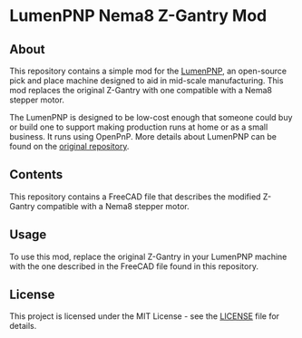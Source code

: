 # LumenPNP Nema8 Z-Gantry Mod

## About

This repository contains a simple mod for the [LumenPNP](https://github.com/opulo-inc/lumenpnp), an open-source pick and place machine designed to aid in mid-scale manufacturing. This mod replaces the original Z-Gantry with one compatible with a Nema8 stepper motor.

The LumenPNP is designed to be low-cost enough that someone could buy or build one to support making production runs at home or as a small business. It runs using OpenPnP. More details about LumenPNP can be found on the [original repository](https://github.com/opulo-inc/lumenpnp).

## Contents

This repository contains a FreeCAD file that describes the modified Z-Gantry compatible with a Nema8 stepper motor.

## Usage

To use this mod, replace the original Z-Gantry in your LumenPNP machine with the one described in the FreeCAD file found in this repository.

## License

This project is licensed under the MIT License - see the [LICENSE](LICENSE) file for details.
